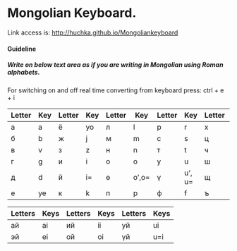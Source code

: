# Mongolian Keyboard.

Link access is: http://huchka.github.io/Mongoliankeyboard

#### Guideline

##### Write on below text area as if you are writing in Mongolian using Roman alphabets.

For switching on and off real time converting from keyboard press: ctrl + e + i

| Letter | Key | Letter | Key | Letter | Key | Letter | Key | Letter | Key | Letter | Key |
|--------|-----|--------|-----|--------|-----|--------|-----|--------|-----|--------|-----|
| а      | a   | ё      | yo  | л      | l   | р      | r   | х      | h   | ы      | y   |
| б      | b   | ж      | j   | м      | m   | с      | s   | ц      | c   | ь      | i’  |
| в      | v   | з      | z   | н      | n   | т      | t   | ч      | ch  | э      | e   |
| г      | g   | и      | i   | о      | o   | у      | u   | ш      | sh  | ю      | yu  |
| д      | d   | й      | i=  | ө      | o’,o=| ү     | u’, u=   | щ      | sh= | я      | ya  |
| е      | ye  | к      | k   | п      | p   | ф      | f   | ъ      | i’’ |        |     |

| Letters | Keys | Letters | Keys | Letters | Keys |
|---------|------|---------|------|---------|------|
| ай      | ai   | ий      | ii   | уй      | ui   |
| эй      | ei   | ой      | oi   | үй      | u=i  |
